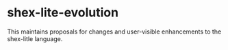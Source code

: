 # shex-lite-evolution
This maintains proposals for changes and user-visible enhancements to the shex-litle language.

